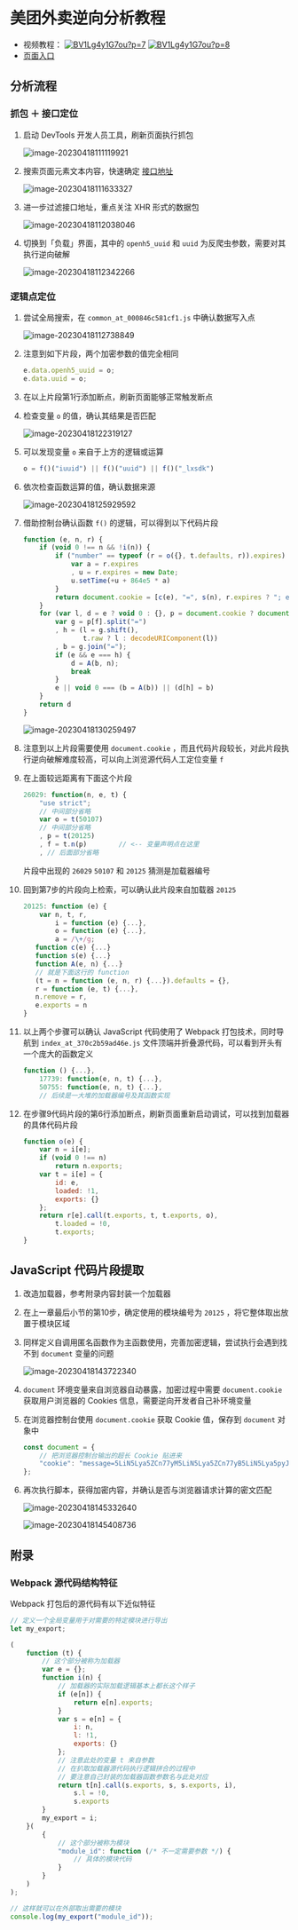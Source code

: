 # 美团外卖逆向分析教程

- 视频教程： [![BV1Lg4y1G7ou?p=7](https://img.shields.io/badge/Bilibili-BV1Lg4y1G7ou%3Fp%3D7-blue?style=social&logo=bilibili)](https://www.bilibili.com/video/BV1Lg4y1G7ou?p=7) [![BV1Lg4y1G7ou?p=8](https://img.shields.io/badge/Bilibili-BV1Lg4y1G7ou%3Fp%3D8-blue?style=social&logo=bilibili)](https://www.bilibili.com/video/BV1Lg4y1G7ou?p=8)
- [页面入口](https://h5.waimai.meituan.com/waimai/mindex/home)

## 分析流程

### 抓包 ＋ 接口定位

1. 启动 DevTools 开发人员工具，刷新页面执行抓包

   ![image-20230418111119921](./assets/image-20230418111119921.png)

2. 搜索页面元素文本内容，快速确定 [接口地址](https://i.waimai.meituan.com/tsp/open/openh5/home/shopList)

   ![image-20230418111633327](./assets/image-20230418111633327.png)

3. 进一步过滤接口地址，重点关注 XHR 形式的数据包

   ![image-20230418112038046](./assets/image-20230418112038046.png)

4. 切换到「负载」界面，其中的 `openh5_uuid` 和 `uuid` 为反爬虫参数，需要对其执行逆向破解

   ![image-20230418112342266](./assets/image-20230418112342266.png)

### 逻辑点定位

1. 尝试全局搜索，在 `common_at_000846c581cf1.js` 中确认数据写入点

   ![image-20230418112738849](./assets/image-20230418112738849.png)

2. 注意到如下片段，两个加密参数的值完全相同

   ```javascript
   e.data.openh5_uuid = o;
   e.data.uuid = o;
   ```

3. 在以上片段第1行添加断点，刷新页面能够正常触发断点

4. 检查变量 `o` 的值，确认其结果是否匹配

   ![image-20230418122319127](./assets/image-20230418122319127.png)
   
5. 可以发现变量 `o` 来自于上方的逻辑或运算

   ```javascript
   o = f()("iuuid") || f()("uuid") || f()("_lxsdk")
   ```

6. 依次检查函数运算的值，确认数据来源

   ![image-20230418125929592](./assets/image-20230418125929592.png)

7. 借助控制台确认函数 `f()` 的逻辑，可以得到以下代码片段

   ```javascript
   function (e, n, r) {
       if (void 0 !== n && !i(n)) {
           if ("number" == typeof (r = o({}, t.defaults, r)).expires) {
               var a = r.expires
               , u = r.expires = new Date;
               u.setTime(+u + 864e5 * a)
           }
           return document.cookie = [c(e), "=", s(n), r.expires ? "; expires=" + r.expires.toUTCString() : "", r.path ? "; path=" + r.path : "", r.domain ? "; domain=" + r.domain : "", r.secure ? "; secure" : ""].join("")
       }
       for (var l, d = e ? void 0 : {}, p = document.cookie ? document.cookie.split("; ") : [], f = 0, m = p.length; f < m; f++) {
           var g = p[f].split("=")
           , h = (l = g.shift(),
                  t.raw ? l : decodeURIComponent(l))
           , b = g.join("=");
           if (e && e === h) {
               d = A(b, n);
               break
           }
           e || void 0 === (b = A(b)) || (d[h] = b)
       }
       return d
   }
   ```

   ![image-20230418130259497](./assets/image-20230418130259497.png)

8. 注意到以上片段需要使用 `document.cookie` ，而且代码片段较长，对此片段执行逆向破解难度较高，可以向上浏览源代码人工定位变量 `f`

9. 在上面较远距离有下面这个片段

   ```javascript
   26029: function(n, e, t) {
       "use strict";
       // 中间部分省略
       var o = t(50107)
       // 中间部分省略
       , p = t(20125)
       , f = t.n(p)        // <-- 变量声明点在这里
       , // 后面部分省略
   ```

   片段中出现的 `26029` `50107` 和 `20125` 猜测是加载器编号

10. 回到第7步的片段向上检索，可以确认此片段来自加载器 `20125`

    ```javascript
    20125: function (e) {
        var n, t, r,
            i = function (e) {...},
            o = function (e) {...},
            a = /\+/g;
       function c(e) {...}
       function s(e) {...}
       function A(e, n) {...}
       // 就是下面这行的 function
       (t = n = function (e, n, r) {...}).defaults = {},
       r = function (e, t) {...},
       n.remove = r,
       e.exports = n
    }
    ```

11. 以上两个步骤可以确认 JavaScript 代码使用了 Webpack 打包技术，同时导航到 `index_at_370c2b59ad46e.js` 文件顶端并折叠源代码，可以看到开头有一个庞大的函数定义

    ```javascript
    function () {...},
        17739: function(e, n, t) {...},
        50755: function(e, n, t) {...},
        // 后续是一大堆的加载器编号及其函数实现
    ```

12. 在步骤9代码片段的第6行添加断点，刷新页面重新启动调试，可以找到加载器的具体代码片段

    ```javascript
    function o(e) {
        var n = i[e];
        if (void 0 !== n)
            return n.exports;
        var t = i[e] = {
            id: e,
            loaded: !1,
            exports: {}
        };
        return r[e].call(t.exports, t, t.exports, o),
            t.loaded = !0,
            t.exports;
    }
    ```

## JavaScript 代码片段提取

1. 改造加载器，参考附录内容封装一个加载器

2. 在上一章最后小节的第10步，确定使用的模块编号为 `20125` ，将它整体取出放置于模块区域

3. 同样定义自调用匿名函数作为主函数使用，完善加密逻辑，尝试执行会遇到找不到 `document` 变量的问题

   ![image-20230418143722340](./assets/image-20230418143722340.png)

4. `document` 环境变量来自浏览器自动暴露，加密过程中需要 `document.cookie` 获取用户浏览器的 Cookies 信息，需要逆向开发者自己补环境变量

5. 在浏览器控制台使用 `document.cookie` 获取 Cookie 值，保存到 `document` 对象中

   ```javascript
   const document = {
       // 把浏览器控制台输出的超长 Cookie 贴进来
       "cookie": "message=5LiN5Lya5ZCn77yM5LiN5Lya5ZCn77yB5LiN5Lya5pyJ5Lq65Lul5Li66L+Z5piv55yf5a6e55qEIENvb2tpZSDlhoXlrrnlkKfvvJ8="
   };
   ```

6. 再次执行脚本，获得加密内容，并确认是否与浏览器请求计算的密文匹配

   ![image-20230418145332640](./assets/image-20230418145332640.png)

   ![image-20230418145408736](./assets/image-20230418145408736.png)

## 附录

### Webpack 源代码结构特征

Webpack 打包后的源代码有以下近似特征

```javascript
// 定义一个全局变量用于对需要的特定模块进行导出
let my_export;

(
    function (t) {
        // 这个部分被称为加载器
        var e = {};
        function i(n) {
            // 加载器的实际加载逻辑基本上都长这个样子
            if (e[n]) {
                return e[n].exports;
            }
            var s = e[n] = {
                i: n,
                l: !1,
                exports: {}
            };
            // 注意此处的变量 t 来自参数
            // 在扒取加载器源代码执行逻辑拼合的过程中
            // 要注意自己封装的加载器函数参数名与此处对应
            return t[n].call(s.exports, s, s.exports, i),
                s.l = !0,
                s.exports
        }
        my_export = i;
    }(
        {
            // 这个部分被称为模块
            "module_id": function (/* 不一定需要参数 */) {
                // 具体的模块代码
            }
        }
    )
);

// 这样就可以在外部取出需要的模块
console.log(my_export("module_id"));
```

